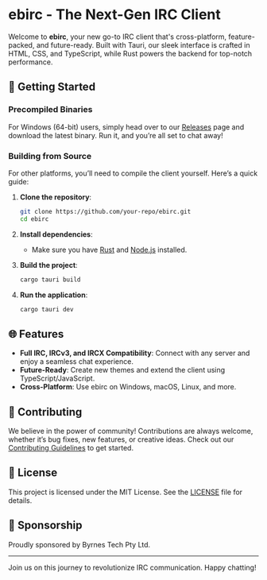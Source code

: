 # ebirc - The Next-Gen IRC Client

Welcome to **ebirc**, your new go-to IRC client that's cross-platform, feature-packed, and future-ready. Built with Tauri, our sleek interface is crafted in HTML, CSS, and TypeScript, while Rust powers the backend for top-notch performance.

## 🚀 Getting Started

### Precompiled Binaries
For Windows (64-bit) users, simply head over to our [Releases](https://github.com/your-repo/ebirc/releases) page and download the latest binary. Run it, and you’re all set to chat away!

### Building from Source
For other platforms, you’ll need to compile the client yourself. Here’s a quick guide:

1. **Clone the repository**:
   ```sh
   git clone https://github.com/your-repo/ebirc.git
   cd ebirc
   ```

2. **Install dependencies**:
   - Make sure you have [Rust](https://www.rust-lang.org/tools/install) and [Node.js](https://nodejs.org/) installed.

3. **Build the project**:
   ```sh
   cargo tauri build
   ```

4. **Run the application**:
   ```sh
   cargo tauri dev
   ```

## 🌐 Features

- **Full IRC, IRCv3, and IRCX Compatibility**: Connect with any server and enjoy a seamless chat experience.
- **Future-Ready**: Create new themes and extend the client using TypeScript/JavaScript.
- **Cross-Platform**: Use ebirc on Windows, macOS, Linux, and more.

## 🌱 Contributing

We believe in the power of community! Contributions are always welcome, whether it’s bug fixes, new features, or creative ideas. Check out our [Contributing Guidelines](https://github.com/your-repo/ebirc/blob/main/CONTRIBUTING.md) to get started.

## 📜 License

This project is licensed under the MIT License. See the [LICENSE](https://github.com/your-repo/ebirc/blob/main/LICENSE) file for details.

## 🤝 Sponsorship

Proudly sponsored by Byrnes Tech Pty Ltd.

---

Join us on this journey to revolutionize IRC communication. Happy chatting!

